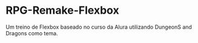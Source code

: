 # RPG-Remake-Flexbox
Um treino de Flexbox baseado no curso da Alura utilizando DungeonS and Dragons como tema.
